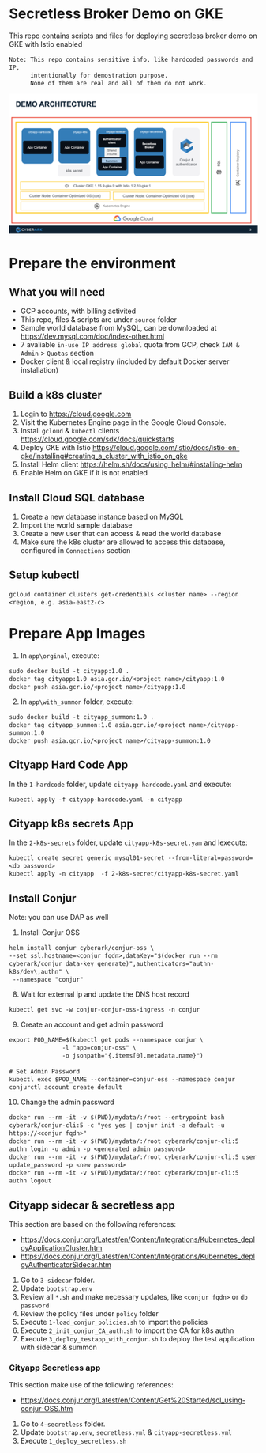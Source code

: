 # Secretless Broker Demo on GKE

This repo contains scripts and files for deploying secretless broker demo on GKE with Istio enabled
```
Note: This repo contains sensitive info, like hardcoded passwords and IP, 
      intentionally for demostration purpose. 
      None of them are real and all of them do not work.
```

![secretless](https://github.com/quincycheng/secretless-broker-on-gke/raw/master/images/secretless_sg_ntuc%20v0.1.png)


# Prepare the environment

## What you will need
 - GCP accounts, with billing activited
 - This repo, files & scripts are under `source` folder
 - Sample world database from MySQL, can be downloaded at https://dev.mysql.com/doc/index-other.html
 - 7 avaliable `in-use IP address global` quota from GCP, check `IAM & Admin` > `Quotas` section
 - Docker client & local registry (included by default Docker server installation)


## Build a k8s cluster
1. Login to https://cloud.google.com
2. Visit the Kubernetes Engine page in the Google Cloud Console.
3. Install `gcloud` & `kubectl` clients
   https://cloud.google.com/sdk/docs/quickstarts
4. Deploy GKE with Istio 
   https://cloud.google.com/istio/docs/istio-on-gke/installing#creating_a_cluster_with_istio_on_gke
5. Install Helm client 
   https://helm.sh/docs/using_helm/#installing-helm
6. Enable Helm on GKE if it is not enabled

## Install Cloud SQL database
1. Create a new database instance based on MySQL
2. Import the world sample database
3. Create a new user that can access & read the world database
4. Make sure the k8s cluster are allowed to access this database, configured in `Connections` section


## Setup kubectl
```
gcloud container clusters get-credentials <cluster name> --region <region, e.g. asia-east2-c>
```

# Prepare App Images

1. In `app\orginal`, execute:
```
sudo docker build -t cityapp:1.0 .
docker tag cityapp:1.0 asia.gcr.io/<project name>/cityapp:1.0
docker push asia.gcr.io/<project name>/cityapp:1.0
```

2.  In `app\with_summon` folder, execute:
```
sudo docker build -t cityapp_summon:1.0 .
docker tag cityapp_summon:1.0 asia.gcr.io/<project name>/cityapp-summon:1.0
docker push asia.gcr.io/<project name>/cityapp-summon:1.0
```

## Cityapp Hard Code App
In the `1-hardcode` folder, update `cityapp-hardcode.yaml` and execute:
```
kubectl apply -f cityapp-hardcode.yaml -n cityapp
```

## Cityapp k8s secrets App
In the `2-k8s-secrets` folder, update `cityapp-k8s-secret.yam` and lexecute:
```
kubectl create secret generic mysql01-secret --from-literal=password=<db password>
kubectl apply -n cityapp  -f 2-k8s-secret/cityapp-k8s-secret.yaml
```

## Install Conjur
Note: you can use DAP as well

1. Install Conjur OSS  
```
helm install conjur cyberark/conjur-oss \
--set ssl.hostname=<conjur fqdn>,dataKey="$(docker run --rm cyberark/conjur data-key generate)",authenticators="authn-k8s/dev\,authn" \
 --namespace "conjur"
```
8. Wait for external ip and update the DNS host record
```
kubectl get svc -w conjur-conjur-oss-ingress -n conjur
```
9. Create an account and get admin password
```
export POD_NAME=$(kubectl get pods --namespace conjur \
               -l "app=conjur-oss" \
               -o jsonpath="{.items[0].metadata.name}")

# Set Admin Password
kubectl exec $POD_NAME --container=conjur-oss --namespace conjur conjurctl account create default
```
10. Change the admin password
```
docker run --rm -it -v $(PWD)/mydata/:/root --entrypoint bash cyberark/conjur-cli:5 -c "yes yes | conjur init -a default -u https://<conjur fqdn>"
docker run --rm -it -v $(PWD)/mydata/:/root cyberark/conjur-cli:5 authn login -u admin -p <generated admin password>
docker run --rm -it -v $(PWD)/mydata/:/root cyberark/conjur-cli:5 user update_password -p <new password>
docker run --rm -it -v $(PWD)/mydata/:/root cyberark/conjur-cli:5 authn logout
```


## Cityapp sidecar & secretless app

This section are based on the following references:
 - https://docs.conjur.org/Latest/en/Content/Integrations/Kubernetes_deployApplicationCluster.htm
 - https://docs.conjur.org/Latest/en/Content/Integrations/Kubernetes_deployAuthenticatorSidecar.htm

1. Go to `3-sidecar` folder.
2. Update `bootstrap.env`
3. Review all `*.sh` and make necessary updates, like `<conjur fqdn>` or `db password`
4. Review the policy files under `policy` folder
5. Execute `1-load_conjur_policies.sh` to import the policies
6. Execute `2_init_conjur_CA_auth.sh` to import the CA for k8s authn
7. Execute `3_deploy_testapp_with_conjur.sh` to deploy the test application with sidecar & summon

### Cityapp Secretless app
This section make use of the following references:
- https://docs.conjur.org/Latest/en/Content/Get%20Started/scl_using-conjur-OSS.htm
1. Go to `4-secretless` folder.
2. Update `bootstrap.env`, `secretless.yml` & `cityapp-secretless.yml`
3. Execute `1_deploy_secretless.sh`






